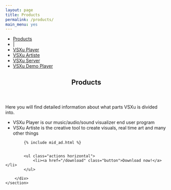 ```yaml
---
layout: page
title: Products
permalink: /products/
main_menu: yes
---
```

<div id="main" class="alt">
    <section id="one">
        <div class="inner">
            <ul class="actions horizontal">
                <li><a href="/products" class="button special">Products</a></li>
                <li>|</li>
                <li><a href="/products/player" class="button">VSXu Player</a></li>
                <li><a href="/products/artiste" class="button">VSXu Artiste</a></li>
                <li><a href="/products/server" class="button">VSXu Server</a></li>
                <li><a href="/products/demo-player" class="button">VSXu Demo Player</a></li>
            </ul>
            <header class="major">
                <h1>Products</h1>
            </header>
            <p>
                Here you will find detailed information about what parts VSXu is divided into.    
            </p>
            <ul>
                  <li>VSXu Player is our music/audio/sound visualizer end user program</li>
                  <li>VSXu Artiste is the creative tool to create visuals, real time art and many other things</li>
                </ul>
            
            {% include mid_ad.html %}

            
            <ul class="actions horizontal">
                <li><a href="/download" class="button">Download now!</a></li>
            </ul>

        </div>
    </section>
</div>
